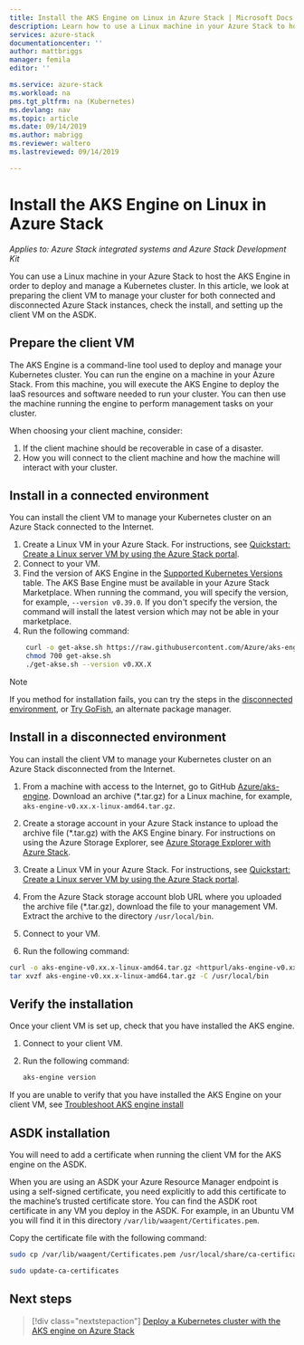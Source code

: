 ```yaml
---
title: Install the AKS Engine on Linux in Azure Stack | Microsoft Docs
description: Learn how to use a Linux machine in your Azure Stack to host the AKS Engine in order to deploy and manage a Kubernetes cluster.
services: azure-stack
documentationcenter: ''
author: mattbriggs
manager: femila
editor: ''

ms.service: azure-stack
ms.workload: na
pms.tgt_pltfrm: na (Kubernetes)
ms.devlang: nav
ms.topic: article
ms.date: 09/14/2019
ms.author: mabrigg
ms.reviewer: waltero
ms.lastreviewed: 09/14/2019

---
```


# Install the AKS Engine on Linux in Azure Stack

*Applies to: Azure Stack integrated systems and Azure Stack Development Kit*

You can use a Linux machine in your Azure Stack to host the AKS Engine in order to deploy and manage a Kubernetes cluster. In this article, we look at preparing the client VM to manage your cluster for both connected and disconnected Azure Stack instances, check the install, and setting up the client VM on the ASDK.

## Prepare the client VM

The AKS Engine is a command-line tool used to deploy and manage your Kubernetes cluster. You can run the engine on a machine in your Azure Stack. From this machine, you will execute the AKS Engine to deploy the IaaS resources and software needed to run your cluster. You can then use the machine running the engine to perform management tasks on your cluster.

When choosing your client machine, consider:

1. If the client machine should be recoverable in case of a disaster.
2. How you will connect to the client machine and how the machine will interact with your cluster.

## Install in a connected environment

You can install the client VM to manage your Kubernetes cluster on an Azure Stack connected to the Internet.

1. Create a Linux VM in your Azure Stack. For instructions, see [Quickstart: Create a Linux server VM by using the Azure Stack portal](https://docs.microsoft.com/azure-stack/user/azure-stack-quick-linux-portal).
2. Connect to your VM.
3. Find the version of AKS Engine in the [Supported Kubernetes Versions](https://github.com/Azure/aks-engine/blob/master/docs/topics/azure-stack.md#supported-kubernetes-versions) table. The AKS Base Engine must be available in your Azure Stack Marketplace. When running the command, you will specify the version, for example, `--version v0.39.0`. If you don't specify the version, the command will install the latest version which may not be able in your marketplace.
4. Run the following command:

```bash  
    curl -o get-akse.sh https://raw.githubusercontent.com/Azure/aks-engine/master/scripts/get-akse.sh
    chmod 700 get-akse.sh
    ./get-akse.sh --version v0.XX.X
```

> [!Note]  
> If you method for installation fails, you can try the steps in the [disconnected environment](#install-in-a-disconnected-environment), or [Try GoFish](azure-stack-kubernetes-aks-engine-troubleshoot.md#try-gofish), an alternate package manager.

## Install in a disconnected environment

You can install the client VM to manage your Kubernetes cluster on an Azure Stack disconnected from the Internet.

1.  From a machine with access to the Internet, go to GitHub [Azure/aks-engine](https://github.com/Azure/aks-engine/releases/latest). Download an archive (*.tar.gz) for a Linux machine, for example, `aks-engine-v0.xx.x-linux-amd64.tar.gz`.

2.  Create a storage account in your Azure Stack instance to upload the archive file (*.tar.gz) with the AKS Engine binary. For instructions on using the Azure Storage Explorer, see [Azure Storage Explorer with Azure Stack](https://docs.microsoft.com/azure-stack/user/azure-stack-storage-connect-se).

3. Create a Linux VM in your Azure Stack. For instructions, see [Quickstart: Create a Linux server VM by using the Azure Stack portal](https://docs.microsoft.com/azure-stack/user/azure-stack-quick-linux-portal).

3.  From the Azure Stack storage account blob URL where you uploaded the archive file (*.tar.gz), download the file to your management VM. Extract the archive to the directory `/usr/local/bin`.

4. Connect to your VM.

5.  Run the following command:

```bash  
curl -o aks-engine-v0.xx.x-linux-amd64.tar.gz <httpurl/aks-engine-v0.xx.x-linux-amd64.tar.gz>
tar xvzf aks-engine-v0.xx.x-linux-amd64.tar.gz -C /usr/local/bin
```

## Verify the installation

Once your client VM is set up, check that you have installed the AKS engine.

1. Connect to your client VM.
2. Run the following command:

    ```bash  
    aks-engine version
    ```

If you are unable to verify that you have installed the AKS Engine on your client VM, see [Troubleshoot AKS engine install](azure-stack-kubernetes-aks-engine-troubleshoot.md)


## ASDK installation

You will need to add a certificate when running the client VM for the AKS engine on the ASDK.

When you are using an ASDK your Azure Resource Manager endpoint is using a self-signed certificate, you need explicitly to add this certificate to the machine’s trusted certificate store. You can find the ASDK root certificate in any VM you deploy in the ASDK. For example, in an Ubuntu VM you will find it in this directory `/var/lib/waagent/Certificates.pem`. 

Copy the certificate file with the following command:

```bash
sudo cp /var/lib/waagent/Certificates.pem /usr/local/share/ca-certificates/azurestackca.crt

sudo update-ca-certificates
```

## Next steps

> [!div class="nextstepaction"]
> [Deploy a Kubernetes cluster with the AKS engine on Azure Stack](azure-stack-kubernetes-aks-engine-deploy-cluster.md)
